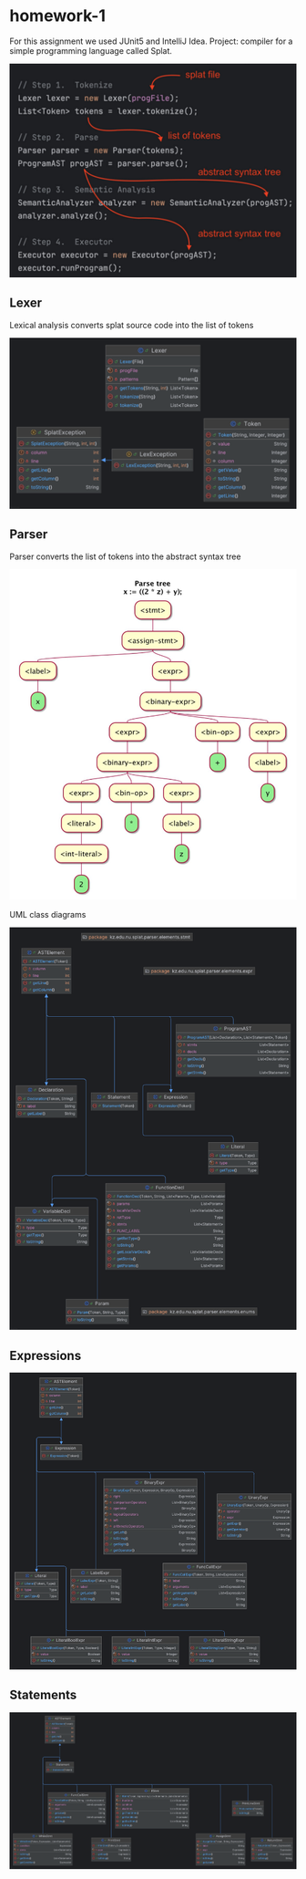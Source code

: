 # homework-1

For this assignment we used JUnit5 and IntelliJ Idea.
Project: compiler for a simple programming language called Splat.

![alt text](src/main/resources/flow.png)

## Lexer

Lexical analysis converts splat source code into the list of tokens

![alt text](src/main/resources/lexer.png)

## Parser

Parser converts the list of tokens into the abstract syntax tree

![alt text](src/main/resources/ast1.jpg)

UML class diagrams

![alt text](src/main/resources/parser.png)

## Expressions

![alt text](src/main/resources/expr.png)

## Statements

![alt text](src/main/resources/stmt.png)